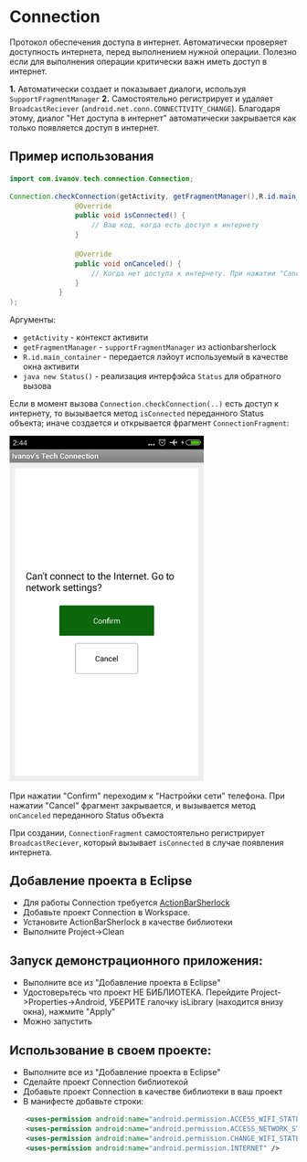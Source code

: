 Connection
==========

Протокол обеспечения доступа в интернет. Автоматически проверяет доступность интернета, перед выполнением нужной операции.
Полезно если для выполнения операции критически важн иметь доступ в интернет.
  
__1.__      Автоматически создает и показывает диалоги, используя `SupportFragmentManager`
__2.__      Самостоятельно регистрирует и удаляет `BroadcastReciever` (`android.net.conn.CONNECTIVITY_CHANGE`). Благодаря этому, диалог "Нет доступа в интернет" автоматически закрывается как только появляется доступ в интернет.

Пример использования
--------------------

```java
import com.ivanov.tech.connection.Connection;
```

```java
Connection.checkConnection(getActivity, getFragmentManager(),R.id.main_container, new Status(){
				@Override
				public void isConnected() {					
					// Ваш код, когда есть доступ к интернету
				}

				@Override
				public void onCanceled() {
					// Когда нет доступа к интернету. При нажатии "Cancel" или кнопки "Назад"
				}
			}
);
```
Аргументы:
* `getActivity` - контекст активити
* `getFragmentManager` - `supportFragmentManager` из actionbarsherlock
* `R.id.main_container` - передается лэйоут используемый в качестве окна активити
* ```java new Status()``` - реализация интерфэйса `Status` для обратного вызова

Если в момент вызова `Connection.checkConnection(..)` есть доступ к интернету, то вызывается метод `isConnected` переданного Status объекта; 
иначе создается и открывается фрагмент `ConnectionFragment`:

<img src="screenshot_ConnectionFragment.png" width="340">

При нажатии "Confirm" переходим к "Настройки сети" телефона. При нажатии "Cancel" фрагмент закрывается, 
и вызывается метод `onCanceled` переданного Status объекта

При создании, `ConnectionFragment` самостоятельно регистрирует `BroadcastReciever`, который вызывает `isConnected` в случае появления интернета.
 
Добавление проекта в Eclipse
----------------------------
* Для работы Connection требуется [ActionBarSherlock][1]
* Добавьте проект Conneсtion в Workspace. 
* Установите ActionBarSherlock в качестве библиотеки
* Выполните Project->Clean

Запуск демонстрационного приложения:
------------------------------------
* Выполните все из "Добавление проекта в Eclipse"
* Удостоверьтесь что проект НЕ БИБЛИОТЕКА. Перейдите Project->Properties->Android, УБЕРИТЕ галочку isLibrary (находится внизу окна), нажмите "Apply"
* Можно запустить

Использование в своем проекте:
------------------------------
* Выполните все из "Добавление проекта в Eclipse"
* Сделайте проект Connection библиотекой
* Добавьте проект Connection в качестве библиотеки в ваш проект
* В манифесте добавьте строки:
```xml
	<uses-permission android:name="android.permission.ACCESS_WIFI_STATE" />
    <uses-permission android:name="android.permission.ACCESS_NETWORK_STATE" />
    <uses-permission android:name="android.permission.CHANGE_WIFI_STATE" />
    <uses-permission android:name="android.permission.INTERNET" />
```

[1]: http://actionbarsherlock.com/
